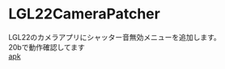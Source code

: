 # LGL22CameraPatcher
LGL22のカメラアプリにシャッター音無効メニューを追加します。<br>
20bで動作確認してます<br>
[apk](https://github.com/misodengaku/LGL22CameraPatcher/blob/master/app/app.apk?raw=true)